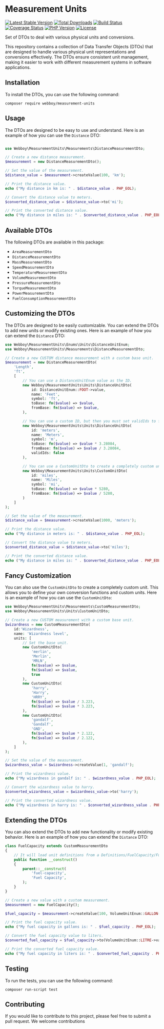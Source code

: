 # Measurement Units

[![Latest Stable Version](https://img.shields.io/packagist/v/webboy/measurement-units.svg)](https://packagist.org/packages/webboy/measurement-units)
[![Total Downloads](https://img.shields.io/packagist/dt/webboy/measurement-units.svg)](https://packagist.org/packages/webboy/measurement-units)
[![Build Status](https://github.com/webboy/measurement-units/actions/workflows/php.yml/badge.svg)](https://github.com/webboy/measurement-units/actions)
[![Coverage Status](https://coveralls.io/repos/github/webboy/measurement-units/badge.svg?branch=main)](https://coveralls.io/github/webboy/measurement-units?branch=main)
[![PHP Version](https://img.shields.io/packagist/php-v/webboy/measurement-units.svg)](https://packagist.org/packages/webboy/measurement-units)
[![License](https://img.shields.io/packagist/l/webboy/measurement-units.svg)](https://packagist.org/packages/webboy/measurement-units)

Set of DTOs to deal with various physical units and conversions.


This repository contains a collection of Data Transfer Objects (DTOs) that are designed to handle various physical unit
representations and conversions effectively. The DTOs ensure consistent unit management, making it easier to work with
different measurement systems in software applications.

## Installation

To install the DTOs, you can use the following command:

```shell
composer require webboy/measurement-units
```

## Usage

The DTOs are designed to be easy to use and understand. Here is an example of how you can use the `Distance` DTO:

```php

use Webboy\MeasurementUnits\Measurements\DistanceMeasurementDto;

// Create a new distance measurement.
$measurement = new DistanceMeasurementDto();

// Set the value of the measurement.
$distance_value = $measurement->createValue(100, 'km');

// Print the distance value.
echo ("My distance in km is: " . $distance_value . PHP_EOL);

// Convert the distance value to meters.
$converted_distance_value = $distance_value->to('mi');

// Print the converted distance value.
echo ("My distance in miles is: " . $converted_distance_value . PHP_EOL);
```    
   
## Available DTOs 

The following DTOs are available in this package:

- `AreaMeasurementDto`
- `DistanceMeasurementDto`
- `MassMeasurementDto`
- `SpeedMeasurementDto`
- `TemperatureMeasurementDto`
- `VolumeMeasurementDto`
- `PressureMeasurementDto`
- `TorqueMeasurementDto`
- `PowerMeasurementDto`
- `FuelConsumptionMeasurementDto`

## Customizing the DTOs

The DTOs are designed to be easily customizable. You can extend the DTOs to add new units or modify existing ones. Here is an example of how you can extend the `Distance` DTO:

```php
use Webboy\MeasurementUnits\Enums\Units\DistanceUnitEnum;
use Webboy\MeasurementUnits\Measurements\DistanceMeasurementDto;

// Create a new CUSTOM distance measurement with a custom base unit.
$measurement = new DistanceMeasurementDto(
    'Length',
    'ft',
    [
        // You can use a DistanceUnitEnum value as the ID.
        new Webboy\MeasurementUnits\Units\DistanceUnitDto(
            id: DistanceUnitEnum::FOOT->value,
            name: 'Feet',
            symbol: 'ft',
            toBase: fn($value) => $value,
            fromBase: fn($value) => $value,
        ),

        // You can use a custom ID, but then you must set validIds to false.
        new Webboy\MeasurementUnits\Units\DistanceUnitDto(
            id: 'meters',
            name: 'Meters',
            symbol: 'm',
            toBase: fn($value) => $value * 3.28084,
            fromBase: fn($value) => $value / 3.28084,
            validIds: false
        ),

        // You can use a CustomUnitDto to create a completely custom unit.
        new Webboy\MeasurementUnits\Units\CustomUnitDto(
            id: 'miles',
            name: 'Miles',
            symbol: 'mi',
            toBase: fn($value) => $value * 5280,
            fromBase: fn($value) => $value / 5280,
        )
    ]
);

// Set the value of the measurement.
$distance_value = $measurement->createValue(1000, 'meters');

// Print the distance value.
echo ("My distance in meters is: " . $distance_value . PHP_EOL);

// Convert the distance value to meters.
$converted_distance_value = $distance_value->to('miles');

// Print the converted distance value.
echo ("My distance in miles is: " . $converted_distance_value . PHP_EOL);
```

## Fancy Customization

You can also use the `CustomUnitDto` to create a completely custom unit. This allows you to define your own conversion
functions and custom units. Here is an example of how you can use the `CustomUnitDto`:

```php
use Webboy\MeasurementUnits\Measurements\CustomMeasurementDto;
use Webboy\MeasurementUnits\Units\CustomUnitDto;

// Create a new CUSTOM measurement with a custom base unit.
$wizardness = new CustomMeasurementDto(
    id:'Wizardness',
    name: 'Wizardness level',
    units: [
        // Set the base unit.
        new CustomUnitDto(
            'merlin',
            'Merlin',
            'MRLN',
            fn($value) => $value,
            fn($value) => $value,
            true
        ),
        new CustomUnitDto(
            'harry',
            'Harry',
            'HRRY',
            fn($value) => $value / 3.223,
            fn($value) => $value * 3.223,
        ),
        new CustomUnitDto(
            'gandalf',
            'Gandalf',
            'GND',
            fn($value) => $value * 2.122,
            fn($value) => $value / 2.122,
        ),
    ]
);

// Set the value of the measurement.
$wizardness_value = $wizardness->createValue(1, 'gandalf');

// Print the wizardness value.
echo ("My wizardness in gandalf is: " . $wizardness_value . PHP_EOL);

// Convert the wizardness value to harry.
$converted_wizardness_value = $wizardness_value->to('harry');

// Print the converted wizardness value.
echo ("My wizardness in harry is: " . $converted_wizardness_value . PHP_EOL);
```

## Extending the DTOs

You can also extend the DTOs to add new functionality or modify existing behavior. Here is an example of how you can extend the `Distance` DTO:

```php
class FuelCapacity extends CustomMeasurementDto
{
    // It will load unit definitions from a Definitions/FuelCapacity/FuelCapacityDefinitions.php file.
    public function __construct()
    {
        parent::__construct(
            'fuel-capacity',
            'Fuel Capacity',
        );
    }
}

// Create a new value with a custom measurement.
$measurement = new FuelCapacity();

$fuel_capacity = $measurement->createValue(100, VolumeUnitEnum::GALLON->value);

// Print the fuel capacity value.
echo ("My fuel capacity in gallons is: " . $fuel_capacity . PHP_EOL);

// Convert the fuel capacity value to liters.
$converted_fuel_capacity = $fuel_capacity->to(VolumeUnitEnum::LITRE->value);

// Print the converted fuel capacity value.
echo ("My fuel capacity in liters is: " . $converted_fuel_capacity . PHP_EOL);
```

## Testing

To run the tests, you can use the following command:

```shell
composer run-script test
```


## Contributing

If you would like to contribute to this project, please feel free to submit a pull request. We welcome contributions